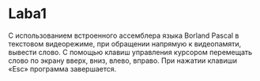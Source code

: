 # Laba1
С использованием встроенного ассемблера языка Borland Pascal в текстовом видеорежиме, при обращении напрямую к видеопамяти, вывести слово. С помощью клавиш управления курсором перемещать слово по экрану вверх, вниз, влево, вправо. При нажатии клавиши «Esc» программа завершается.
